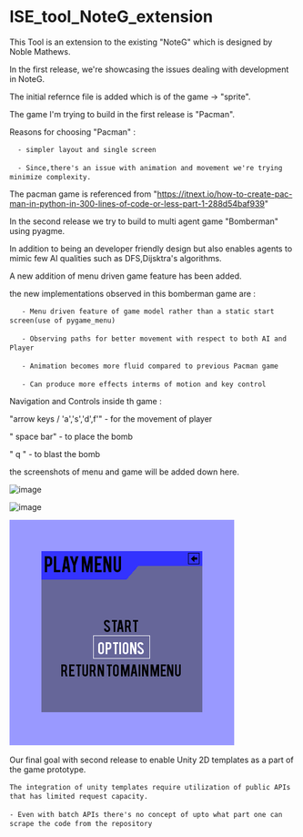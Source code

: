 # ISE_tool_NoteG_extension

This Tool is an extension to the existing "NoteG" which is designed by Noble Mathews.

In the first release, we're showcasing the issues dealing with development in NoteG.

The initial refernce file is added which is of the game -> "sprite". 

The game I'm trying to build in the first release is "Pacman".
 
Reasons for choosing "Pacman" :
      
      - simpler layout and single screen
      
      - Since,there's an issue with animation and movement we're trying minimize complexity.
      
The pacman game is referenced from  "https://itnext.io/how-to-create-pac-man-in-python-in-300-lines-of-code-or-less-part-1-288d54baf939"

In the second release we try to build to multi agent game "Bomberman" using pyagme.

In addition to being an developer friendly design but also enables agents to mimic few AI qualities such as DFS,Dijsktra's algorithms.

A new addition of menu driven game feature has been added.

the new implementations observed in this bomberman game are :
       
       - Menu driven feature of game model rather than a static start screen(use of pygame_menu)
       
       - Observing paths for better movement with respect to both AI and Player
       
       - Animation becomes more fluid compared to previous Pacman game
       
       - Can produce more effects interms of motion and key control
       
Navigation and Controls inside th game :


"arrow keys / 'a','s','d',f'" - for the movement of player

" space bar" - to place the bomb

" q "  - to blast the bomb

the screenshots of menu and game will be added down here.

![image](https://github.com/RahulKrishna8029/ISE_tool_NoteG_extension/assets/75737935/860388f5-e86e-4dd2-a436-b9279ec0976a)


![image](https://github.com/RahulKrishna8029/ISE_tool_NoteG_extension/assets/75737935/a67f9fdc-723d-4066-8a5c-9855a3ebd905)


![Alt text](https://github.com/RahulKrishna8029/ISE_tool_NoteG_extension/blob/main/bomberman.gif)

Our final goal with second release to enable Unity 2D templates as a part of the game prototype.

    The integration of unity templates require utilization of public APIs that has limited request capacity.
    
    - Even with batch APIs there's no concept of upto what part one can scrape the code from the repository
    
 
